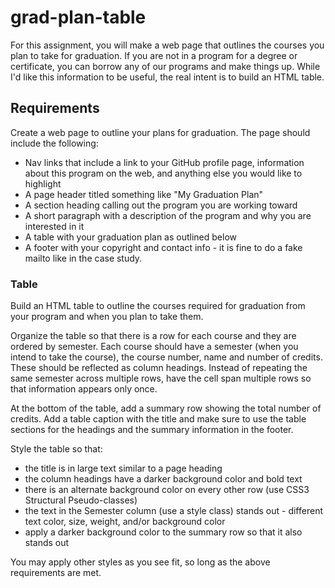 # grad-plan-table

For this assignment, you will make a web page that outlines the courses you plan to take for graduation. If you are not in a program for a degree or certificate, you can borrow any of our programs and make things up.  While I'd like this information to be useful, the real intent is to build an HTML table.

## Requirements
Create a web page to outline your plans for graduation.  The page should include the following:

- Nav links that include a link to your GitHub profile page, information about this program on the web, and anything else you would like to highlight
- A page header titled something like "My Graduation Plan"
- A section heading calling out the program you are working toward
- A short paragraph with a description of the program and why you are interested in it
- A table with your graduation plan as outlined below
- A footer with your copyright and contact info - it is fine to do a fake mailto like in the case study.


### Table
Build an HTML table to outline the courses required for graduation from your program and when you plan to take them.

Organize the table so that there is a row for each course and they are ordered by semester. Each course should have a semester (when you intend to take the course), the course number, name and number of credits.  These should be reflected as column headings.  Instead of repeating the same semester across multiple rows, have the cell span multiple rows so that information appears only once.

At the bottom of the table, add a summary row showing the total number of credits. Add a table caption with the title and make sure to use the table sections for the headings and the summary information in the footer.

Style the table so that:

- the title is in large text similar to a page heading
- the column headings have a darker background color and bold text
- there is an alternate background color on every other row (use CSS3 Structural Pseudo-classes)
- the text in the Semester column (use a style class) stands out - different text color, size, weight, and/or background color
- apply a darker background color to the summary row so that it also stands out

You may apply other styles as you see fit, so long as the above requirements are met.

